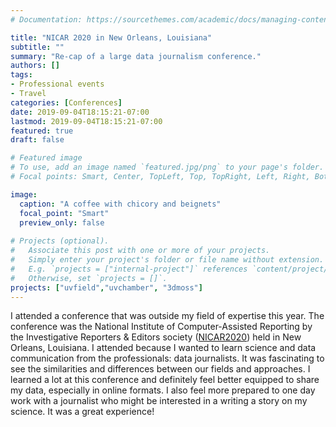 ```yaml
---
# Documentation: https://sourcethemes.com/academic/docs/managing-content/

title: "NICAR 2020 in New Orleans, Louisiana"
subtitle: ""
summary: "Re-cap of a large data journalism conference."
authors: []
tags: 
- Professional events
- Travel
categories: [Conferences]
date: 2019-09-04T18:15:21-07:00
lastmod: 2019-09-04T18:15:21-07:00
featured: true
draft: false

# Featured image
# To use, add an image named `featured.jpg/png` to your page's folder.
# Focal points: Smart, Center, TopLeft, Top, TopRight, Left, Right, BottomLeft, Bottom, BottomRight.

image: 
  caption: "A coffee with chicory and beignets"
  focal_point: "Smart"
  preview_only: false
  
# Projects (optional).
#   Associate this post with one or more of your projects.
#   Simply enter your project's folder or file name without extension.
#   E.g. `projects = ["internal-project"]` references `content/project/deep-learning/index.md`.
#   Otherwise, set `projects = []`.
projects: ["uvfield","uvchamber", "3dmoss"]
---
```


I attended a conference that was outside my field of expertise this year. The conference was the National Institute of Computer-Assisted Reporting by the Investigative Reporters & Editors society (<a href="https://www.ire.org/events-and-training/conferences/nicar-2020" target="_blank">NICAR2020</a>) held in New Orleans, Louisiana. I attended because I wanted to learn science and data communication from the professionals: data journalists. It was fascinating to see the similarities and differences between our fields and approaches. I learned a lot at this conference and definitely feel better equipped to share my data, especially in online formats. I also feel more prepared to one day work with a journalist who might be interested in a writing a story on my science. It was a great experience!

